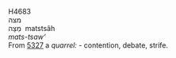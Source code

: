 <body>
  <p>H4683<br>  מצּה  <br> מַצָּה  ‎  matstsâh  <br><i>mats-tsaw‘ </i><br>From <a href="h5327.htm">5327</a>  a <i>quarrel: - </i>contention, debate, strife.<br></p>
 </body>